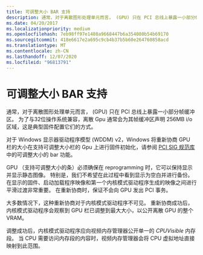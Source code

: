 ```yaml
---
title: 可调整大小 BAR 支持
description: 通常，对于离散图形处理单元而言， (GPU) 只在 PCI 总线上暴露一小部分帧缓冲区。
ms.date: 04/20/2017
ms.localizationpriority: medium
ms.openlocfilehash: 7eb98ff97e1480a9668447b6a354080b54b69170
ms.sourcegitcommit: 418e6617e2a695c9cb4b37b5b60e264760858acd
ms.translationtype: MT
ms.contentlocale: zh-CN
ms.lasthandoff: 12/07/2020
ms.locfileid: "96813791"
---
```

# <a name="resizable-bar-support"></a>可调整大小 BAR 支持

通常，对于离散图形处理单元而言， (GPU) 只在 PCI 总线上暴露一小部分帧缓冲区。 为了与32位操作系统兼容，离散 Gpu 通常会为其帧缓冲区声明 256MB i/o 区域，这是典型固件配置它们的方式。

对于 Windows 显示器驱动程序模型 (WDDM) v2，Windows 将重新协商 GPU 栏的大小在支持可调整大小栏的 Gpu 上进行固件初始化，请参阅 [PCI SIG 规范库](https://go.microsoft.com/fwlink/p/?LinkId=690603)中的可调整大小的 bar 功能。

GPU （支持可调整大小的条）必须确保在 reprogramming 时，它可以保持显示并显示静态图像。 特别是，我们不希望在此过程中看到显示为空白并进行备份。 在显示的固件、启动加载程序映像和第一个内核模式驱动程序生成的映像之间进行平滑过渡非常重要。 在重新协商时，保证不会向 GPU 发出 PCI 事务。

大多数情况下，这种重新协商对于内核模式驱动程序不可见。 重新协商成功后，内核模式驱动程序会观察到 GPU 栏已调整到最大大小，以公开离散 GPU 的整个 VRAM。

调整成功后，内核模式驱动程序应向视频内存管理器公开单一的 *CPUVisible* 内存段。 当 CPU 需要访问内存段的内容时，视频内存管理器会将 CPU 虚拟地址直接映射到此范围。
